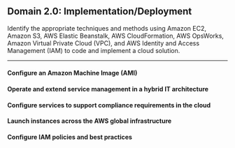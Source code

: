 ## Domain 2.0: Implementation/Deployment

Identify the appropriate techniques and methods using Amazon EC2, Amazon S3, AWS Elastic Beanstalk, AWS CloudFormation, AWS OpsWorks, Amazon Virtual Private Cloud (VPC), and AWS Identity and Access Management (IAM) to code and implement a cloud solution.

---

#### Configure an Amazon Machine Image (AMI)
#### Operate and extend service management in a hybrid IT architecture 
#### Configure services to support compliance requirements in the cloud
#### Launch instances across the AWS global infrastructure 
#### Configure IAM policies and best practices
